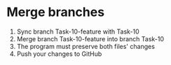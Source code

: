 Merge branches
==========
1. Sync branch Task-10-feature with Task-10
2. Merge branch Task-10-feature into branch Task-10
3. The program must preserve both files' changes
4. Push your changes to GitHub
